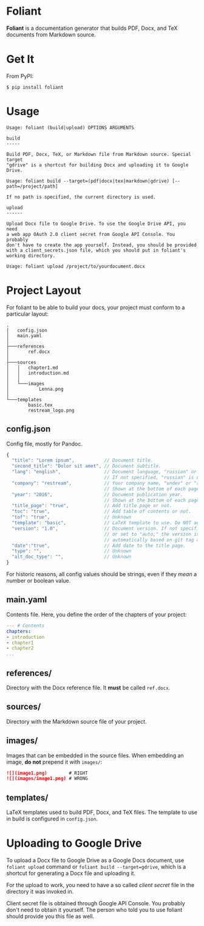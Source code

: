 # Foliant

**Foliant** is a documentation generator that builds PDF, Docx, and TeX
documents from Markdown source.

# Get It

From PyPI:

```shell
$ pip install foliant
```

# Usage

```
Usage: foliant (build|upload) OPTIONS ARGUMENTS

build
-----

Build PDF, Docx, TeX, or Markdown file from Markdown source. Special target
"gdrive" is a shortcut for building Docx and uploading it to Google Drive.

Usage: foliant build --target=(pdf|docx|tex|markdown|gdrive) [--path=/project/path]

If no path is specified, the current directory is used.

upload
------

Upload Docx file to Google Drive. To use the Google Drive API, you need
a web app OAuth 2.0 client secret from Google API Console. You probably
don't have to create the app yourself. Instead, you should be provided
with a client_secrets.json file, which you should put in foliant's
working directory.

Usage: foliant upload /project/to/yourdocument.docx
```

# Project Layout

For foliant to be able to build your docs, your project must conform
to a particular layout:

```
.
│   config.json
│   main.yaml
│
├───references
│       ref.docx
│
├───sources
│   │   chapter1.md
│   │   introduction.md
│   │
│   └───images
│           Lenna.png
│
└───templates
        basic.tex
        restream_logo.png
```

## config.json

Config file, mostly for Pandoc.

```js
{
  "title": "Lorem ipsum",           // Document title.
  "second_title": "Dolor sit amet", // Document subtitle.
  "lang": "english",                // Document language, "russian" or "english."
                                    // If not specified, "russian" is used.
  "company": "restream",            // Your company name, "undev" or "restream".
                                    // Shown at the bottom of each page.
  "year": "2016",                   // Document publication year.
                                    // Shown at the bottom of each page.
  "title_page": "true",             // Add title page or not.
  "toc": "true",                    // Add table of contents or not.
  "tof": "true",                    // Unknown
  "template": "basic",              // LaTeX template to use. Do NOT add ".tex"!
  "version": "1.0",                 // Document version. If not specified
                                    // or set to "auto," the version is generated
                                    // automatically based on git tag and revision number.
  "date":"true",                    // Add date to the title page.
  "type": "",                       // Unknown
  "alt_doc_type": "",               // Unknown
}
```

For historic reasons, all config values should be strings,
even if they *mean* a number or boolean value.

## main.yaml

Contents file. Here, you define the order of the chapters of your project:

```yaml
--- # Contents
chapters:
- introduction
- chapter1
- chapter2
...
```

## references/

Directory with the Docx reference file. It **must** be called `ref.docx`.

## sources/

Directory with the Markdown source file of your project.

## images/

Images that can be embedded in the source files. When embedding an image,
**do not** prepend it with `images/`:

```markdown
![](image1.png)        # RIGHT
![](images/image1.png) # WRONG
```
## templates/

LaTeX templates used to build PDF, Docx, and TeX files. The template
to use in build is configured in `config.json`.

# Uploading to Google Drive

To upload a Docx file to Google Drive as a Google Docs document, use
`foliant upload` command or `foliant build --target=gdrive`, which is
a shortcut for generating a Docx file and uploading it.

For the upload to work, you need to have a so called *client secret* file
in the directory it was invoked in.

Client secret file is obtained through Google API Console. You probably don't
need to obtain it yourself. The person who told you to use foliant should
provide you this file as well.
